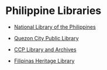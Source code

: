 # Philippine Libraries

- [National Library of the Philippines](http://web.nlp.gov.ph)

- [Quezon City Public Library](http://www.quezoncitypubliclibrary.org)

- [CCP Library and Archives](http://library.culturalcenter.gov.ph)
 
- [Filipinas Heritage Library](https://www.filipinaslibrary.org.ph)